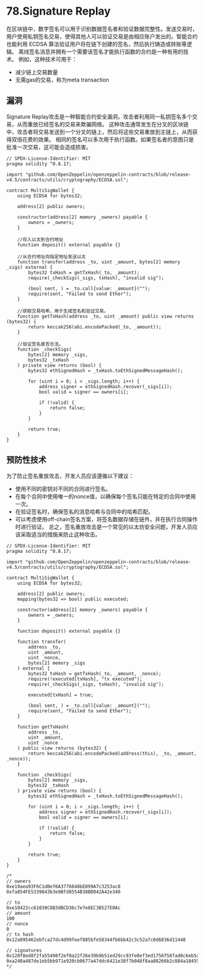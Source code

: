 # 78.Signature Replay
在区块链中，数字签名可以用于识别数据签名者和验证数据完整性。发送交易时，用户使用私钥签名交易，使得其他人可以验证交易是由相应账户发出的。智能合约也能利用 ECDSA 算法验证用户将在链下创建的签名，然后执行铸造或转账等逻辑。
离线签名消息并拥有一个需要该签名才能执行函数的合约是一种有用的技术。
例如，这种技术可用于：
* 减少链上交易数量
* 无需gas的交易，称为meta transaction
## 漏洞
Signature Replay攻击是一种智能合约安全漏洞，攻击者利用同一私钥签名多个交易，从而重放已经签名的交易来欺骗网络。
这种攻击通常发生在分叉的区块链中，攻击者将交易发送到一个分叉的链上，然后将这些交易重放到主链上，从而获得双倍花费的效果。
相同的签名可以多次用于执行函数。如果签名者的意图只是批准一次交易，这可能会造成损害。
```solidity
// SPDX-License-Identifier: MIT
pragma solidity ^0.8.17;

import "github.com/OpenZeppelin/openzeppelin-contracts/blob/release-v4.5/contracts/utils/cryptography/ECDSA.sol";

contract MultiSigWallet {
    using ECDSA for bytes32;

    address[2] public owners;

    constructor(address[2] memory _owners) payable {
        owners = _owners;
    }
    
    //存入以太到合约地址
    function deposit() external payable {}
    
    //从合约地址向指定地址发送以太
    function transfer(address _to, uint _amount, bytes[2] memory _sigs) external {
        bytes32 txHash = getTxHash(_to, _amount);
        require(_checkSigs(_sigs, txHash), "invalid sig");

        (bool sent, ) = _to.call{value: _amount}("");
        require(sent, "Failed to send Ether");
    }
    
    //获取交易哈希，用于生成签名和验证交易。
    function getTxHash(address _to, uint _amount) public view returns (bytes32) {
        return keccak256(abi.encodePacked(_to, _amount));
    }
    
    //验证签名是否合法。
    function _checkSigs(
        bytes[2] memory _sigs,
        bytes32 _txHash
    ) private view returns (bool) {
        bytes32 ethSignedHash = _txHash.toEthSignedMessageHash();

        for (uint i = 0; i < _sigs.length; i++) {
            address signer = ethSignedHash.recover(_sigs[i]);
            bool valid = signer == owners[i];

            if (!valid) {
                return false;
            }
        }

        return true;
    }
}
```

## 预防性技术
为了防止签名重放攻击，开发人员应该遵循以下建议：
* 使用不同的密钥对不同的合同进行签名。
* 在每个合同中使用唯一的nonce值，以确保每个签名只能在特定的合同中使用一次。
* 在验证签名时，确保签名的消息哈希与合同中的哈希匹配。
* 可以考虑使用off-chain签名方案，将签名数据存储在链外，并在执行合同操作时进行验证。
总之，签名重放攻击是一个常见的以太坊安全问题，开发人员应该采取适当的措施来防止这种攻击。
```solidity
// SPDX-License-Identifier: MIT
pragma solidity ^0.8.17;

import "github.com/OpenZeppelin/openzeppelin-contracts/blob/release-v4.5/contracts/utils/cryptography/ECDSA.sol";

contract MultiSigWallet {
    using ECDSA for bytes32;

    address[2] public owners;
    mapping(bytes32 => bool) public executed;

    constructor(address[2] memory _owners) payable {
        owners = _owners;
    }

    function deposit() external payable {}

    function transfer(
        address _to,
        uint _amount,
        uint _nonce,
        bytes[2] memory _sigs
    ) external {
        bytes32 txHash = getTxHash(_to, _amount, _nonce);
        require(!executed[txHash], "tx executed");
        require(_checkSigs(_sigs, txHash), "invalid sig");

        executed[txHash] = true;

        (bool sent, ) = _to.call{value: _amount}("");
        require(sent, "Failed to send Ether");
    }

    function getTxHash(
        address _to,
        uint _amount,
        uint _nonce
    ) public view returns (bytes32) {
        return keccak256(abi.encodePacked(address(this), _to, _amount, _nonce));
    }

    function _checkSigs(
        bytes[2] memory _sigs,
        bytes32 _txHash
    ) private view returns (bool) {
        bytes32 ethSignedHash = _txHash.toEthSignedMessageHash();

        for (uint i = 0; i < _sigs.length; i++) {
            address signer = ethSignedHash.recover(_sigs[i]);
            bool valid = signer == owners[i];

            if (!valid) {
                return false;
            }
        }

        return true;
    }
}

/*
// owners
0xe19aea93F6C1dBef6A3776848bE099A7c3253ac8
0xfa854FE5339843b3e9Bfd8554B38BD042A42e340

// to
0xe10422cc61030C8B3dBCD36c7e7e8EC3B527E0Ac
// amount
100
// nonce
0
// tx hash
0x12a095462ebfca27dc4d99feef885bfe58344fb6bb42c3c52a7c0d6836d11448

// signatures
0x120f8ed8f2fa55498f2ef0a22f26e39b9b51ed29cc93fe0ef3ed1756f58fad0c6eb5a1d6f3671f8d5163639fdc40bb8720de6d8f2523077ad6d1138a60923b801c
0xa240a487de1eb5bb971e920cb0677a47ddc6421e38f7b048f8aa88266b2c884a10455a52dc76a203a1a9a953418469f9eec2c59e87201bbc8db0e4d9796935cb1b
*/
```